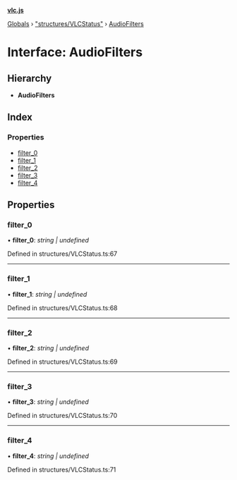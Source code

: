**[vlc.js](../README.md)**

[Globals](../globals.md) › [&quot;structures/VLCStatus&quot;](../modules/_structures_vlcstatus_.md) › [AudioFilters](_structures_vlcstatus_.audiofilters.md)

# Interface: AudioFilters

## Hierarchy

* **AudioFilters**

## Index

### Properties

* [filter_0](_structures_vlcstatus_.audiofilters.md#filter_0)
* [filter_1](_structures_vlcstatus_.audiofilters.md#filter_1)
* [filter_2](_structures_vlcstatus_.audiofilters.md#filter_2)
* [filter_3](_structures_vlcstatus_.audiofilters.md#filter_3)
* [filter_4](_structures_vlcstatus_.audiofilters.md#filter_4)

## Properties

###  filter_0

• **filter_0**: *string | undefined*

Defined in structures/VLCStatus.ts:67

___

###  filter_1

• **filter_1**: *string | undefined*

Defined in structures/VLCStatus.ts:68

___

###  filter_2

• **filter_2**: *string | undefined*

Defined in structures/VLCStatus.ts:69

___

###  filter_3

• **filter_3**: *string | undefined*

Defined in structures/VLCStatus.ts:70

___

###  filter_4

• **filter_4**: *string | undefined*

Defined in structures/VLCStatus.ts:71